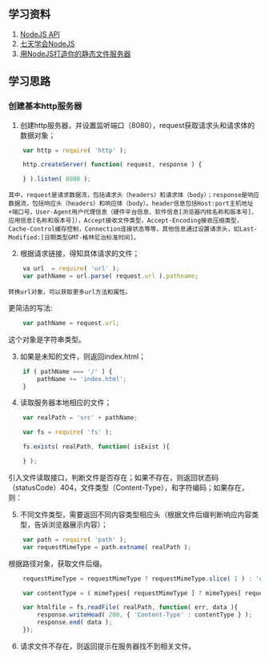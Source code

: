 ## 学习资料
1. [NodeJS API](https://nodejs.org/download/docs/latest/api/)
2. [七天学会NodeJS](http://nqdeng.github.io/7-days-nodejs)
3. [用NodeJS打造你的静态文件服务器](http://www.open-open.com/solution/view/1321344823593)

## 学习思路

### 创建基本http服务器

1. 创建http服务器，并设置监听端口（8080），request获取请求头和请求体的数据对象；

```javascript
	var http = require( 'http' );

	http.createServer( function( request, response ) {

	} ).listen( 8080 );
```

	其中，request是请求数据流，包括请求头（headers）和请求体（body）；response是响应数据流，包括响应头（headers）和响应体（body）。header信息包括Host:port主机地址+端口号，User-Agent用户代理信息（硬件平台信息、软件信息[浏览器内核名称和版本号]、应用信息[名称和版本号]），Accept接收文件类型，Accept-Encoding接收压缩类型，Cache-Control缓存控制，Connection连接状态等等，其他信息通过设置请求头，如Last-Modified:[日期类型GMT-格林尼治标准时间]。

2. 根据请求链接，得知具体请求的文件；

```javascript
	va url  = require( 'url' );
	var pathName = url.parse( request.url ).pathname;
```
	转换url对象，可以获取更多url方法和属性。

更简洁的写法:

```javascript
	var pathName = request.url;
```

这个对象是字符串类型。

3. 如果是未知的文件，则返回index.html；

```javascript
	if ( pathName === '/' ) {
		pathName += 'index.html';
	}
```

4. 读取服务器本地相应的文件；

```javascript
	var realPath = 'src' + pathName;

	var fs = require( 'fs' );

	fs.exists( realPath, function( isExist ){

	} );
```

引入文件读取接口，判断文件是否存在；如果不存在，则返回状态码（statusCode）404，文件类型（Content-Type），和字符编码；如果存在，则：

5. 不同文件类型，需要返回不同内容类型相应头（根据文件后缀判断响应内容类型，告诉浏览器展示内容）；

```javascript	
	var path = require( 'path' );
	var requestMimeType = path.extname( realPath );
```

根据路径对象，获取文件后缀。

```javascript
	requestMimeType = requestMimeType ? requestMimeType.slice( 1 ) : 'unknown';

	var contentType = ( mimeTypes[ requestMimeType ] ? mimeTypes[ requestMimeType ] : 'text/plain' ) + ';charset=UTF-8';

	var htmlfile = fs.readFile( realPath, function( err, data ){
		response.writeHead( 200, { 'Content-Type' : contentType } );
		response.end( data );
	});
```

6. 请求文件不存在，则返回提示在服务器找不到相关文件。